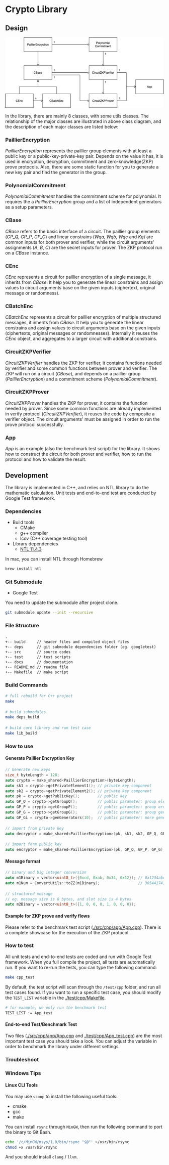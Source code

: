 # Crypto Library

## Design

![Class Diagram](./docs/images/class_diagram.png)

In the library, there are mainly 8 classes, with some utils classes. The relationship of the major classes are illustrated in above class diagram, and the description of each major classes are listed below:

### PaillierEncryption

_PaillierEncryption_ represents the paillier group elements with at least a public key or a public-key-private-key pair. Depends on the value it has, it is used in encryption, decryption, commitment and zero-knowledge(ZKP) prove protocols. Also, there are some static function for you to generate a new key pair and find the generator in the group.

### PolynomialCommitment

_PolynomialCommitment_ handles the commitment scheme for polynomial. It requires the a _PaillierEncryption_ group and a list of independent generators as a setup parameters.

### CBase

_CBase_ refers to the basic interface of a circuit. The paillier group elements (_GP_Q_, _GP_P_, _GP_G_) and linear constrains (_Wqa_, _Wqb_, _Wqc_ and _Kq_) are common inputs for both prover and verifier, while the circuit arguments' assignments (_A_, _B_, _C_) are the secret inputs for prover. The ZKP protocol run on a _CBase_ instance.

### CEnc

_CEnc_ represents a circuit for paillier encryption of a single message, it inherits from _CBase_. It help you to generate the linear constrains and assign values to circuit arguments base on the given inputs (ciphertext, original message or randomness).

### CBatchEnc

_CBatchEnc_ represents a circuit for paillier encryption of multiple structured messages, it inherits from _CBase_. It help you to generate the linear constrains and assign values to circuit arguments base on the given inputs (ciphertexts, original messages or randomnesses). Internally it reuses the _CEnc_ object, and aggregates to a larger circuit with additional constrains.

### CircuitZKPVerifier

_CircuitZKPVerifier_ handles the ZKP for verifier, it contains functions needed by verifier and some common functions between prover and verifier. The ZKP will run on a circuit (_CBase_), and depends on a paillier group (_PaillierEncryption_) and a commitment scheme (_PolynomialCommitment_).

### CircuitZKPProver

_CircuitZKPProver_ handles the ZKP for prover, it contains the function needed by prover. Since some common functions are already implemented in verify protocol (_CircuitZKPVerifier_), it reuses the code by composite a verifier object. The circuit arguments' must be assigned in order to run the prove protocol successfully.

### App

_App_ is an example (also the benchmark test script) for the library. It shows how to construct the circuit for both prover and verifier, how to run the protocol and how to validate the result.

## Development

The library is implemented in C++, and relies on NTL library to do the mathematic calculation. Unit tests and end-to-end test are conducted by Google Test framework.

### Dependencies

- Build tools
  - CMake
  - g++ compiler
  - lcov (C++ coverage testing tool)
- Library dependencies
  - [NTL 11.4.3](https://www.shoup.net/ntl/)

In mac, you can install NTL through Homebrew

```bash
brew install ntl
```

### Git Submodule

- Google Test

You need to update the submodule after project clone.

```bash
git submodule update --init --recursive
```

### File Structure

```file
.
+-- build     // header files and compiled object files
+-- deps      // git submodule dependencies folder (eg. googletest)
+-- src       // source codes
+-- test      // test scripts
+-- docs      // documentation
+-- README.md // readme file
+-- Makefile  // make script
```

### Build Commands

```bash
# full rebuild for C++ project
make

# build submodules
make deps_build

# build core library and run test case
make lib_build
```

### How to use

#### Generate Paillier Encryption Key

```c++
// Generate new keys
size_t byteLength = 128;
auto crypto = make_shared<PaillierEncryption>(byteLength);
auto sk1 = crypto->getPrivateElement1(); // private key component
auto sk2 = crypto->getPrivateElement2(); // private key component
auto pk = crypto->getPublicKey();        // public key
auto GP_Q = crypto->getGroupQ();         // public parameter: group element Q
auto GP_P = crypto->getGroupP();         // public parameter: group order p
auto GP_G = crypto->getGroupG();         // public parameter: group generator g
auto GP_Gi = crypto->genGenerators(10);  // public parameter: more generators if you want

// import from private key
auto decryptor = make_shared<PaillierEncryption>(pk, sk1, sk2, GP_Q, GP_P, GP_G);

// import form public key
auto encryptor = make_shared<PaillierEncryption>(pk, GP_Q, GP_P, GP_G);
```

#### Message format

```c++
// binary and big integer conversion
auto m1Binary = vector<uint8_t>({0xcd, 0xab, 0x34, 0x12}); // 0x1234abcd
auto m1Num = ConvertUtils::toZZ(m1Binary);                 // 305441741

// structured message
// eg. message size is 8 bytes, and slot size is 4 bytes
auto m2Binary = vector<uint8_t>({1, 0, 0, 0, 1, 0, 0, 0});
```

#### Example for ZKP prove and verify flows

Please refer to the benchmark test script ([./src/cpp/app/App.cpp](./src/cpp/app/App.cpp)). There is a complete showcase for the execution of the ZKP protocol.

### How to test

All unit tests and end-to-end tests are coded and run with Google Test framework. When you full compile the project, all tests are automatically run. If you want to re-run the tests, you can type the following command:

```bash
make cpp_test
```

By default, the test script will scan through the `/test/cpp` folder, and run all test cases found. If you want to run a specific test case, you should modify the `TEST_LIST` variable in the [./test/cpp/Makefile](./test/cpp/Makefile).

```bash
# for example, we only run the benchmark test
TEST_LIST := App_test
```

#### End-to-end Test/Benchmark Test

Two files ([./src/cpp/app/App.cpp](./src/cpp/app/App.cpp) and [./test/cpp/App_test.cpp](./test/cpp/App_test.cpp)) are the most important test case you should take a look. You can adjust the variable in order to benchmark the library under different settings.

### Troubleshoot

### Windows Tips

#### Linux CLI Tools

You may use `scoop` to install the following useful tools:

- cmake
- gcc
- make

You can install `rsync` through `MinGW`, then run the following command to port the binary to Git Bash.

```bash
echo '/c/MinGW/msys/1.0/bin/rsync "$@"' >/usr/bin/rsync
chmod +x /usr/bin/rsync
```

And you should install `clang` / `llvm`.
